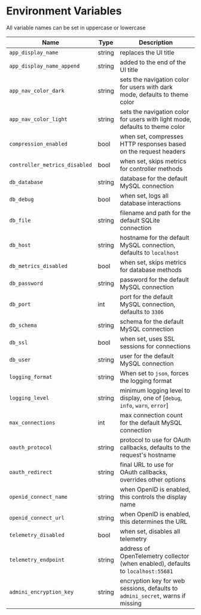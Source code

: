 # Environment Variables

All variable names can be set in uppercase or lowercase

| Name                          | Type   | Description                                                                      |
|-------------------------------|--------|----------------------------------------------------------------------------------|
| `app_display_name`            | string | replaces the UI title                                                            |
| `app_display_name_append`     | string | added to the end of the UI title                                                 |
| `app_nav_color_dark`          | string | sets the navigation color for users with dark mode, defaults to theme color      |
| `app_nav_color_light`         | string | sets the navigation color for users with light mode, defaults to theme color     |
| `compression_enabled`         | bool   | when set, compresses HTTP responses based on the request headers                 |
| `controller_metrics_disabled` | bool   | when set, skips metrics for controller methods                                   |
| `db_database`                 | string | database for the default MySQL connection                                        |
| `db_debug`                    | bool   | when set, logs all database interactions                                         |
| `db_file`                     | string | filename and path for the default SQLite connection                              |
| `db_host`                     | string | hostname for the default MySQL connection, defaults to `localhost`               |
| `db_metrics_disabled`         | bool   | when set, skips metrics for database methods                                     |
| `db_password`                 | string | password for the default MySQL connection                                        |
| `db_port`                     | int    | port for the default MySQL connection, defaults to `3306`                        |
| `db_schema`                   | string | schema for the default MySQL connection                                          |
| `db_ssl`                      | bool   | when set, uses SSL sessions for connections                                      |
| `db_user`                     | string | user for the default MySQL connection                                            |
| `logging_format`              | string | When set to `json`, forces the logging format                                    |
| `logging_level`               | string | minimum logging level to display, one of [`debug`, `info`, `warn`, `error`]      |
| `max_connections`             | int    | max connection count for the default MySQL connection                            |
| `oauth_protocol`              | string | protocol to use for OAuth callbacks, defaults to the request's hostname          |
| `oauth_redirect`              | string | final URL to use for OAuth callbacks, overrides other options                    |
| `openid_connect_name`         | string | when OpenID is enabled, this controls the display name                           |
| `openid_connect_url`          | string | when OpenID is enabled, this determines the URL                                  |
| `telemetry_disabled`          | bool   | when set, disables all telemetry                                                 |
| `telemetry_endpoint`          | string | address of OpenTelemetry collector (when enabled), defaults to `localhost:55681` |
| `admini_encryption_key`       | string | encryption key for web sessions, defaults to `admini_secret`, warns if missing   |
